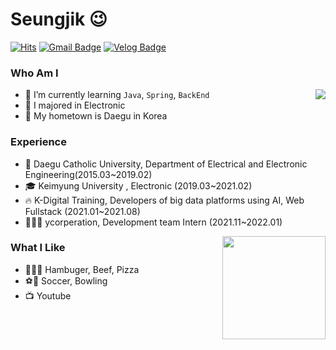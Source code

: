 # Seungjik 😉
[![Hits](https://hits.seeyoufarm.com/api/count/incr/badge.svg?url=https%3A%2F%2Fgithub.com%2Fhaesoo9410&count_bg=%23EB8B10&title_bg=%23684327&icon=&icon_color=%23E7E7E7&title=VISIT&edge_flat=false)](https://github.com/Seungjik-Lee) 
[![Gmail Badge](https://img.shields.io/badge/Gmail-D14836?style=flat&logo=Gmail&logoColor=white)](mailto:dltmdwlr@gmail.com) 
[![Velog Badge](https://img.shields.io/badge/Daily%20Blog-1eb031?style=flat&logoColor=white)](https://velog.io/@sungjik96) 


  
### Who Am I

<img align='right' src="http://mazassumnida.wtf/api/v2/generate_badge?boj=haesoo9410">

- 🌱 I’m currently learning `Java`, `Spring`, `BackEnd`
- 🥇 I majored in Electronic
- 🚅 My hometown is Daegu in Korea

### Experience
- 📖 Daegu Catholic University, Department of Electrical and Electronic Engineering(2015.03~2019.02)
- 🎓 Keimyung University , Electronic (2019.03~2021.02)
- 🔥 K-Digital Training, Developers of big data platforms using AI, Web Fullstack (2021.01~2021.08)
- 🧑🏻‍💻 ycorperation, Development team Intern (2021.11~2022.01)

<img align='right' src="https://github-readme-stats.vercel.app/api?username=Seungjik-Lee" height="165">

### What I Like

- 🍔🥩🍕 Hambuger, Beef, Pizza
- ⚽️🎳 Soccer, Bowling
- 📺 Youtube
